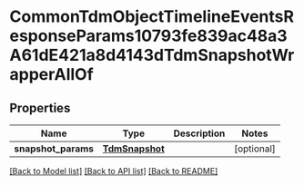 # CommonTdmObjectTimelineEventsResponseParams10793fe839ac48a3A61dE421a8d4143dTdmSnapshotWrapperAllOf


## Properties
Name | Type | Description | Notes
------------ | ------------- | ------------- | -------------
**snapshot_params** | [**TdmSnapshot**](TdmSnapshot.md) |  | [optional] 

[[Back to Model list]](../README.md#documentation-for-models) [[Back to API list]](../README.md#documentation-for-api-endpoints) [[Back to README]](../README.md)


